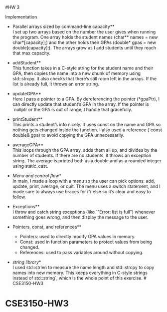  #HW 3

 Implementation

- Parallel arrays sized by command-line capacity**  
  I set up two arrays based on the number the user gives when running the program. One array holds the student names (char** names = new char*[capacity];) and the other holds their GPAs (double* gpas = new double[capacity];). The arrays grow as I add students until they reach that max capacity.  

- addStudent**  
  This function takes in a C-style string for the student name and their GPA, then copies the name into a new chunk of memory using std::strcpy. It also checks that there’s still room left in the arrays. If the list is already full, it throws an error string.  

- updateGPA**  
  Here I pass a pointer to a GPA. By dereferencing the pointer (*gpaPtr), I can directly update that student’s GPA in the array. If the pointer is `nullptr or the GPA is out of range, I handle that gracefully.  

- printStudent**  
  This prints a student’s info nicely. It uses const on the name and GPA so nothing gets changed inside the function. I also used a reference (`const double& gpa) to avoid copying the GPA unnecessarily.  

- averageGPA**  
  This loops through the GPA array, adds them all up, and divides by the number of students. If there are no students, it throws an exception string. The average is printed both as a double and as a rounded integer using static_cast<int>.  

- *Menu and control flow**  
  In main, I made a loop with a menu so the user can pick options: add, update, print, average, or quit. The menu uses a switch statement, and I made sure to always use braces for if/`else so it’s clear and easy to follow.  

- Exceptions**  
  I throw and catch string exceptions (like `"Error: list is full") whenever something goes wrong, and then display the message to the user.  

- Pointers, const, and references**  
  - Pointers: used to directly modify GPA values in memory.  
  - Const: used in function parameters to protect values from being changed.  
  - References: used to pass variables around without copying.  

- *string library**  
  I used std::strlen to measure the name length and std::strcpy to copy names into new memory. This keeps everything in C-style strings instead of std::string`, which is the whole point of this exercise.  # CSE3150-HW3
# CSE3150-HW3
